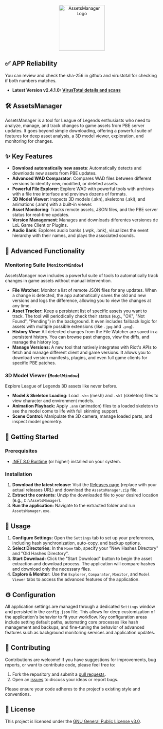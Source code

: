 <div align="center">
  <img src="https://github.com/Neinndall/AssetsManager/blob/main/AssetsManager/Resources/Img/logo.ico" alt="AssetsManager Logo" width="150">
</div>

## ✅ APP Reliability
You can review and check the sha-256 in github and virustotal for checking if both numbers matches.

*   **Latest Version v2.4.1.0:** **[VirusTotal details and scans](https://www.virustotal.com/gui/file/3f87d108f8ba0a426460d57ba028e157919af38b15c87a6dbda898353d9d7992/details)** 

## 🛠️ AssetsManager

AssetsManager is a tool for League of Legends enthusiasts who need to analyze, manage, and track changes to game assets from PBE server updates. It goes beyond simple downloading, offering a powerful suite of features for deep asset analysis, a 3D model viewer, exploration, and monitoring for changes.

## ✨ Key Features

*   **Download automatically new assets**: Automatically detects and downloads new assets from PBE updates.
*   **Advanced WAD Comparator**: Compares WAD files between different versions to identify new, modified, or deleted assets.
*   **Powerful File Explorer**: Explore WAD with powerful tools with archives with a file tree interface and previews dozens of formats.
*   **3D Model Viewer**: Inspects 3D models (.skn), skeletons (.skl), and animations (.anm) with a built-in viewer.
*   **Asset Monitoring**: Tracks remote assets, JSON files, and the PBE server status for real-time updates.
*   **Version Management**: Manages and downloads diferentes versiones de LoL Game Client or Plugins.
*   **Audio Bank**: Explores audio banks (.wpk, .bnk), visualizes the event hierarchy with their names, and plays the associated sounds.

## 🦾 Advanced Functionality

### Monitoring Suite (`MonitorWindow`)

AssetsManager now includes a powerful suite of tools to automatically track changes in game assets without manual intervention.

*   **File Watcher:** Monitor a list of remote JSON files for any updates. When a change is detected, the app automatically saves the old and new versions and logs the difference, allowing you to view the changes at any time.
*   **Asset Tracker:** Keep a persistent list of specific assets you want to track. The tool will periodically check their status (e.g., "OK", "Not Found", "Pending") in the background. It even includes fallback logic for assets with multiple possible extensions (like `.jpg` and `.png`).
*   **History View:** All detected changes from the File Watcher are saved in a persistent history. You can browse past changes, view the diffs, and manage the history log.
*   **Manage Versions:** A new tool that natively integrates with Riot's APIs to fetch and manage different client and game versions. It allows you to download version manifests, plugins, and even full game clients for specific PBE patches.

### 3D Model Viewer (`ModelWindow`)

Explore League of Legends 3D assets like never before.

*   **Model & Skeleton Loading:** Load `.skn` (mesh) and `.skl` (skeleton) files to view character and environment models.
*   **Animation Playback:** Apply `.anm` (animation) files to a loaded skeleton to see the model come to life with full skinning support.
*   **Scene Control:** Manipulate the 3D camera, manage loaded parts, and inspect model geometry.

## 🚀 Getting Started

### Prerequisites

*   [.NET 8.0 Runtime](https://dotnet.microsoft.com/en-us/download/dotnet/thank-you/runtime-desktop-8.0.8-windows-x64-installer) (or higher) installed on your system.

### Installation

1.  **Download the latest release:** Visit the [Releases page](https://github.com/Neinndall/AssetsManager/releases) (replace with your actual releases URL) and download the `AssetsManager.zip` file.
2.  **Extract the contents:** Unzip the downloaded file to your desired location (e.g., `C:\AssetsManager`).
3.  **Run the application:** Navigate to the extracted folder and run `AssetsManager.exe`.

## 📖 Usage

1.  **Configure Settings:** Open the `Settings` tab to set up your preferences, including hash synchronization, auto-copy, and backup options.
2.  **Select Directories:** In the `Home` tab, specify your "New Hashes Directory" and "Old Hashes Directory".
3.  **Start Download:** Click the "Start Download" button to begin the asset extraction and download process. The application will compare hashes and download only the necessary files.
5.  **Explore & Monitor:** Use the `Explorer`, `Comparator`, `Monitor`, and `Model Viewer` tabs to access the advanced features of the application.

## ⚙️ Configuration

All application settings are managed through a dedicated `Settings` window and persisted in the `config.json` file. This allows for deep customization of the application's behavior to fit your workflow. Key configuration areas include setting default paths, automating core processes like hash management and backups, and fine-tuning the behavior of advanced features such as background monitoring services and application updates.

## 🤝 Contributing

Contributions are welcome! If you have suggestions for improvements, bug reports, or want to contribute code, please feel free to:

1.  Fork the repository and submit a [pull requests](https://github.com/Neinndall/AssetsManager/pulls). 
2.  Open an [issues](https://github.com/Neinndall/AssetsManager/issues) to discuss your ideas or report bugs.

Please ensure your code adheres to the project's existing style and conventions.

## 📄 License

This project is licensed under the [GNU General Public License v3.0](LICENSE).